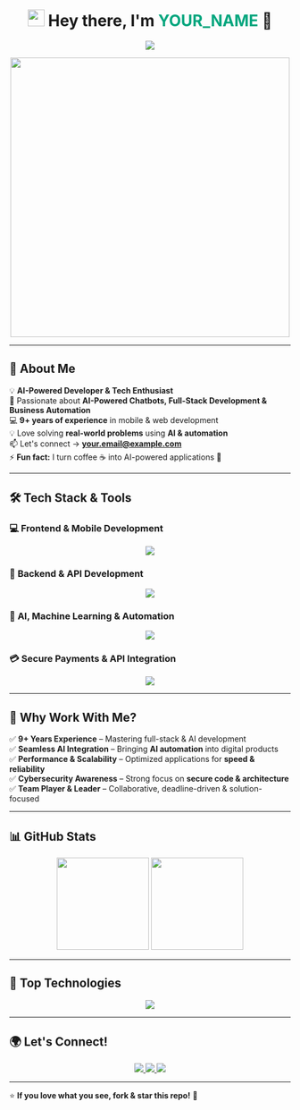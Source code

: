 <!-- WELCOME SECTION -->
<h1 align="center"> 
  <img src="https://media.giphy.com/media/hvRJCLFzcasrR4ia7z/giphy.gif" width="30" />  
  Hey there, I'm <span style="color:#00A67E">YOUR_NAME</span> 👋
</h1>

<p align="center">
  <img src="https://readme-typing-svg.herokuapp.com?size=22&color=00A67E&center=true&vCenter=true&width=600&lines=AI+%7C+Chatbots+%7C+Automation+%7C+Full+Stack+Development;Building+the+Future+with+AI+%E2%9C%A8;React%2C+Next.js%2C+Node.js%2C+TensorFlow%2C+FastAPI" />
</p>

<p align="center">
  <img src="https://media.giphy.com/media/qgQUggAC3Pfv687qPC/giphy.gif" width="500">
</p>

---

## 🚀 **About Me**  
💡 **AI-Powered Developer & Tech Enthusiast**  
🔭 Passionate about **AI-Powered Chatbots, Full-Stack Development & Business Automation**  
💻 **9+ years of experience** in mobile & web development  
💡 Love solving **real-world problems** using **AI & automation**  
📫 Let's connect → **your.email@example.com**  
⚡ **Fun fact:** I turn coffee ☕ into AI-powered applications 🤖  

---

## 🛠️ **Tech Stack & Tools**  

### 💻 **Frontend & Mobile Development**  
<p align="center">
  <img src="https://skillicons.dev/icons?i=react,reactnative,expo,nextjs,vue,tailwind,flutter,materialui,figma" />
</p>

### 🔧 **Backend & API Development**  
<p align="center">
  <img src="https://skillicons.dev/icons?i=nodejs,express,nestjs,fastapi,firebase,aws,docker,mongodb,postgres" />
</p>

### 🤖 **AI, Machine Learning & Automation**  
<p align="center">
  <img src="https://skillicons.dev/icons?i=python,tensorflow,openai,langchain" />
</p>

### 💳 **Secure Payments & API Integration**  
<p align="center">
  <img src="https://skillicons.dev/icons?i=stripe,paypal,graphql,postman" />
</p>

---

## 🎯 **Why Work With Me?**  
✅ **9+ Years Experience** – Mastering full-stack & AI development  
✅ **Seamless AI Integration** – Bringing **AI automation** into digital products  
✅ **Performance & Scalability** – Optimized applications for **speed & reliability**  
✅ **Cybersecurity Awareness** – Strong focus on **secure code & architecture**  
✅ **Team Player & Leader** – Collaborative, deadline-driven & solution-focused  

---

## 📊 **GitHub Stats**
<p align="center">
  <img src="https://github-readme-stats.vercel.app/api?username=YOUR_USERNAME&show_icons=true&theme=radical" height="165">
  <img src="https://github-readme-streak-stats.herokuapp.com/?user=YOUR_USERNAME&theme=radical" height="165">
</p>

---

## 🚀 **Top Technologies**
<p align="center">
  <img src="https://github-readme-stats.vercel.app/api/top-langs/?username=YOUR_USERNAME&layout=compact&theme=radical">
</p>

---

## 🌍 **Let's Connect!**  
<p align="center">
  <a href="https://linkedin.com/in/YOUR_LINKEDIN" target="_blank">
    <img src="https://img.shields.io/badge/LinkedIn-blue?style=for-the-badge&logo=linkedin&logoColor=white" />
  </a>
  <a href="mailto:your.email@example.com">
    <img src="https://img.shields.io/badge/Email-red?style=for-the-badge&logo=gmail&logoColor=white" />
  </a>
  <a href="https://twitter.com/YOUR_TWITTER" target="_blank">
    <img src="https://img.shields.io/badge/Twitter-blue?style=for-the-badge&logo=twitter&logoColor=white" />
  </a>
</p>

---

⭐ **If you love what you see, fork & star this repo!** 🚀  
